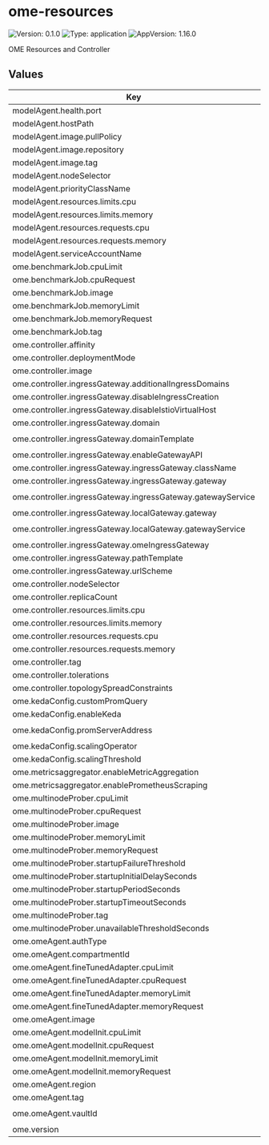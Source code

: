 # ome-resources

![Version: 0.1.0](https://img.shields.io/badge/Version-0.1.0-informational?style=flat-square) ![Type: application](https://img.shields.io/badge/Type-application-informational?style=flat-square) ![AppVersion: 1.16.0](https://img.shields.io/badge/AppVersion-1.16.0-informational?style=flat-square)

OME Resources and Controller

## Values

| Key                                                         | Type   | Default                                                          | Description |
|-------------------------------------------------------------|--------|------------------------------------------------------------------|-------------|
| modelAgent.health.port                                      | int    | `8080`                                                           |             |
| modelAgent.hostPath                                         | string | `"/mnt/data/models"`                                             |             |
| modelAgent.image.pullPolicy                                 | string | `"Always"`                                                       |             |
| modelAgent.image.repository                                 | string | `"ghcr.io/moirai-internal/model-agent"`                          |             |
| modelAgent.image.tag                                        | string | `"v0.1.0"`                                                       |             |
| modelAgent.nodeSelector                                     | object | `{}`                                                             |             |
| modelAgent.priorityClassName                                | string | `"system-node-critical"`                                         |             |
| modelAgent.resources.limits.cpu                             | string | `"10"`                                                           |             |
| modelAgent.resources.limits.memory                          | string | `"100Gi"`                                                        |             |
| modelAgent.resources.requests.cpu                           | string | `"10"`                                                           |             |
| modelAgent.resources.requests.memory                        | string | `"100Gi"`                                                        |             |
| modelAgent.serviceAccountName                               | string | `"ome-model-agent"`                                              |             |
| ome.benchmarkJob.cpuLimit                                   | string | `"2"`                                                            |             |
| ome.benchmarkJob.cpuRequest                                 | string | `"2"`                                                            |             |
| ome.benchmarkJob.image                                      | string | `"ghcr.io/moirai-internal/genai-bench"`                          |             |
| ome.benchmarkJob.memoryLimit                                | string | `"2Gi"`                                                          |             |
| ome.benchmarkJob.memoryRequest                              | string | `"2Gi"`                                                          |             |
| ome.benchmarkJob.tag                                        | string | `"0.1.113"`                                                      |             |
| ome.controller.affinity                                     | object | `{}`                                                             |             |
| ome.controller.deploymentMode                               | string | `"RawDeployment"`                                                |             |
| ome.controller.image                                        | string | `"ghcr.io/moirai-internal/ome/manager"`                          |             |
| ome.controller.ingressGateway.additionalIngressDomains      | string | `nil`                                                            |             |
| ome.controller.ingressGateway.disableIngressCreation        | bool   | `false`                                                          |             |
| ome.controller.ingressGateway.disableIstioVirtualHost       | bool   | `false`                                                          |             |
| ome.controller.ingressGateway.domain                        | string | `"svc.cluster.local"`                                            |             |
| ome.controller.ingressGateway.domainTemplate                | string | `"{{ .Name }}.{{ .Namespace }}.{{ .IngressDomain }}"`            |             |
| ome.controller.ingressGateway.enableGatewayAPI              | bool   | `false`                                                          |             |
| ome.controller.ingressGateway.ingressGateway.className      | string | `"istio"`                                                        |             |
| ome.controller.ingressGateway.ingressGateway.gateway        | string | `"knative-serving/knative-ingress-gateway"`                      |             |
| ome.controller.ingressGateway.ingressGateway.gatewayService | string | `"istio-ingressgateway.istio-system.svc.cluster.local"`          |             |
| ome.controller.ingressGateway.localGateway.gateway          | string | `"knative-serving/knative-local-gateway"`                        |             |
| ome.controller.ingressGateway.localGateway.gatewayService   | string | `"knative-local-gateway.istio-system.svc.cluster.local"`         |             |
| ome.controller.ingressGateway.omeIngressGateway             | string | `""`                                                             |             |
| ome.controller.ingressGateway.pathTemplate                  | string | `""`                                                             |             |
| ome.controller.ingressGateway.urlScheme                     | string | `"http"`                                                         |             |
| ome.controller.nodeSelector                                 | object | `{}`                                                             |             |
| ome.controller.replicaCount                                 | int    | `3`                                                              |             |
| ome.controller.resources.limits.cpu                         | int    | `2`                                                              |             |
| ome.controller.resources.limits.memory                      | string | `"4Gi"`                                                          |             |
| ome.controller.resources.requests.cpu                       | int    | `2`                                                              |             |
| ome.controller.resources.requests.memory                    | string | `"4Gi"`                                                          |             |
| ome.controller.tag                                          | string | `"v0.1.0"`                                                       |             |
| ome.controller.tolerations                                  | list   | `[]`                                                             |             |
| ome.controller.topologySpreadConstraints                    | list   | `[]`                                                             |             |
| ome.kedaConfig.customPromQuery                              | string | `""`                                                             |             |
| ome.kedaConfig.enableKeda                                   | bool   | `true`                                                           |             |
| ome.kedaConfig.promServerAddress                            | string | `"http://prometheus-operated.monitoring.svc.cluster.local:9090"` |             |
| ome.kedaConfig.scalingOperator                              | string | `"GreaterThanOrEqual"`                                           |             |
| ome.kedaConfig.scalingThreshold                             | string | `"10"`                                                           |             |
| ome.metricsaggregator.enableMetricAggregation               | string | `"false"`                                                        |             |
| ome.metricsaggregator.enablePrometheusScraping              | string | `"false"`                                                        |             |
| ome.multinodeProber.cpuLimit                                | string | `"100m"`                                                         |             |
| ome.multinodeProber.cpuRequest                              | string | `"100m"`                                                         |             |
| ome.multinodeProber.image                                   | string | `"ghcr.io/moirai-internal/multinode-prober"`                     |             |
| ome.multinodeProber.memoryLimit                             | string | `"100Mi"`                                                        |             |
| ome.multinodeProber.memoryRequest                           | string | `"100Mi"`                                                        |             |
| ome.multinodeProber.startupFailureThreshold                 | int    | `150`                                                            |             |
| ome.multinodeProber.startupInitialDelaySeconds              | int    | `120`                                                            |             |
| ome.multinodeProber.startupPeriodSeconds                    | int    | `30`                                                             |             |
| ome.multinodeProber.startupTimeoutSeconds                   | int    | `60`                                                             |             |
| ome.multinodeProber.tag                                     | string | `"v0.1"`                                                         |             |
| ome.multinodeProber.unavailableThresholdSeconds             | int    | `600`                                                            |             |
| ome.omeAgent.authType                                       | string | `"InstancePrincipal"`                                            |             |
| ome.omeAgent.compartmentId                                  | string | `"ocid1.compartment.oc1..dummy-compartment"`                     |             |
| ome.omeAgent.fineTunedAdapter.cpuLimit                      | int    | `15`                                                             |             |
| ome.omeAgent.fineTunedAdapter.cpuRequest                    | int    | `15`                                                             |             |
| ome.omeAgent.fineTunedAdapter.memoryLimit                   | string | `"320Gi"`                                                        |             |
| ome.omeAgent.fineTunedAdapter.memoryRequest                 | string | `"300Gi"`                                                        |             |
| ome.omeAgent.image                                          | string | `"ghcr.io/moirai-internal/genai-ome-agent"`                      |             |
| ome.omeAgent.modelInit.cpuLimit                             | int    | `15`                                                             |             |
| ome.omeAgent.modelInit.cpuRequest                           | int    | `15`                                                             |             |
| ome.omeAgent.modelInit.memoryLimit                          | string | `"180Gi"`                                                        |             |
| ome.omeAgent.modelInit.memoryRequest                        | string | `"150Gi"`                                                        |             |
| ome.omeAgent.region                                         | string | `"ap-osaka-1"`                                                   |             |
| ome.omeAgent.tag                                            | string | `"v0.1.0"`                                                       |             |
| ome.omeAgent.vaultId                                        | string | `"ocid1.vault.oc1.ap-osaka-1.dummy.dummy-vault"`                 |             |
| ome.version                                                 | string | `"v0.1.0"`                                                       |             |

